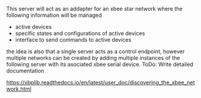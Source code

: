 This server will act as an addapter for an xbee star network where the following information will be managed

- active devices
- specific states and configurations of active devices
- interface to send commands to active devices

the idea is also that a single server acts as a control endpoint, however multiple networks can be created by
adding multiple instances of the following server with its asociated xbee serial device.
ToDo: Write detailed documentation

https://xbplib.readthedocs.io/en/latest/user_doc/discovering_the_xbee_network.html